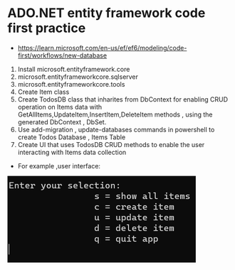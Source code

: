 ﻿# ADO.NET entity framework code first practice

* https://learn.microsoft.com/en-us/ef/ef6/modeling/code-first/workflows/new-database

1. Install microsoft.entityframework.core
2. microsoft.entityframeworkcore.sqlserver
3. microsoft.entityframeworkcore.tools
4. Create Item class 
5. Create TodosDB class that inharites from DbContext for enabling 	CRUD operation on Items data with GetAllItems,UpdateItem,InsertItem,DeleteItem methods , using the generated DbContext , DbSet.
6. Use add-migration , update-databases commands in powershell to create Todos Database , Items Table
7. Create UI that uses TodosDB CRUD methods to enable the user interacting with Items data collection 

* For example ,user interface:
<img src="./UI.png"/>

